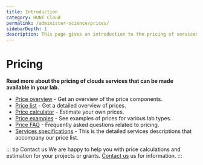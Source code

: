 ```yaml
---
title: Introduction
category: HUNT Cloud
permalink: /administer-science/prices/
sidebarDepth: 1
description: This page gives an introduction to the pricing of services in HUNT Cloud.
---
```


# Pricing

**Read more about the pricing of clouds services that can be made available in your lab.**

* [Price overview](/administer-science/prices/overview) - Get an overview of the price components.
* [Price list](/administer-science/prices/pricelist) - Get a detailed overview of prices.
* [Price calculator](/administer-science/prices/calculator) - Estimate your own prices.
* [Price examples](/administer-science/prices/examples) - See examples of prices for various lab types.
* [Price FAQ](/administer-science/prices/faq) - Frequently asked questions related to pricing.
* [Services specifications](/administer-science/services/specifications) - This is the detailed services descriptions that accompany our price list.

::: tip Contact us
We are happy to help you with price calculations and estimation for your projects or grants. [Contact us](/contact) us for information.
:::


